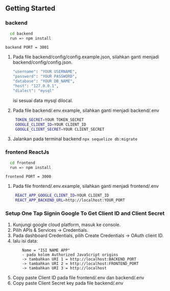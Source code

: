 ## Getting Started

### backend
```bash
  cd backend
  run => npm install
```
```backend PORT = 3001```

1. Pada file backend/config/config.example.json, silahkan ganti menjadi backend/config/config.json.
    ```bash
    "username": "YOUR USERNAME",
    "password": "YOUR PASSWORD",
    "database": "YOUR DB_NAME",
    "host": "127.0.0.1",
    "dialect": "mysql"
    ```
   isi sesuai data mysql dilocal.

2. Pada file backend/.env.example, silahkan ganti menjadi backend/.env
   ```bash
    TOKEN_SECRET=YOUR TOKEN_SECRET
    GOOGLE_CLIENT_ID=YOUR CLIENT_ID
    GOOGLE_CLIENT_SECRET=YOUR CLIENT_SECRET
    ``` 
3. Jalankan pada terminal backend ```npx sequelize db:migrate ```


### frontend ReactJs
```bash
  cd frontend
  run => npm install
```
```frontend PORT = 3000```

1. Pada file frontend/.env.example, silahkan ganti menjadi frontend/.env
   ```bash
    REACT_APP_GOOGLE_CLIENT_ID=YOUR CLIENT_ID
    REACT_APP_BACKEND_URL=http://localhost:YOUR_PORT
    ``` 

### Setup One Tap Signin Google To Get Client ID and Client Secret

1. Kunjungi google cloud platform, masuk ke console.
2. Pilih APIs & Services -> Credentials.
3. Pada dashboard Credentials, pilih Create Credentials -> OAuth client ID.
4. lalu isi data:  
   ``` Application type = "Web application"
       Name = "ISI NAME APP"
       - pada kolom Authorized JavaScript origins
       -> tambahkan URI 1 = http://localhost:BACKEND_PORT
       -> tambahkan URI 2 = http://localhost:FRONTEND_PORT
       -> tambahkan URI 3 = http://localhost
5. Copy paste Client ID pada file  frontend/.env dan backend/.env
6. Copy paste Client Secret key pada file backend/.env

